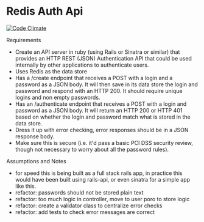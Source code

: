 Redis Auth Api
=========

[![Code Climate](https://codeclimate.com/github/RafeHatfield/redis_auth_api.png)](https://codeclimate.com/github/RafeHatfield/redis_auth_api)

Requirements

 * Create an API server in ruby (using Rails or Sinatra or similar) that provides an HTTP REST (JSON) Authentication API that could be used internally by other applications to authenticate users.
 * Uses Redis as the data store
 * Has a /create endpoint that receives a POST with a login and a password as a JSON body.   It will then save in its data store the login and password and respond with an HTTP 200.  It should require unique logins and non empty passwords.
 * Has an /authenticate endpoint that receives a POST with a login and password as a JSON body.  It will return an HTTP 200 or HTTP 401 based on whether the login and password match what is stored in the data store.
 * Dress it up with error checking, error responses should be in a JSON response body.
 * Make sure  this is secure (i.e. it'd pass a basic PCI DSS security review, though not necessary to worry about all the password rules).

Assumptions and Notes

 * for speed this is being built as a full stack rails app, in practice this would have been built using rails-api, or even sinatra for a simple app like this.
 * refactor: passwords should not be stored plain text
 * refactor: too much logic in controller, move to user poro to store logic
 * refactor: create a validator class to centralize error checks
 * refactor: add tests to check error messages are correct
